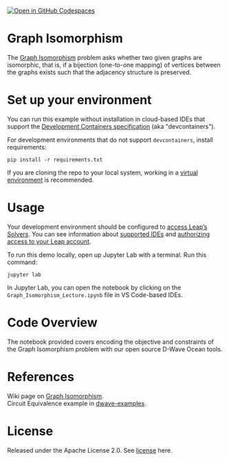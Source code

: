 [![Open in GitHub Codespaces](
  https://img.shields.io/badge/Open%20in%20GitHub%20Codespaces-333?logo=github)](
  https://codespaces.new/dwave-training/graph-isomorphism-example?quickstart=1)

# Graph Isomorphism
The [Graph Isomorphism](https://en.wikipedia.org/wiki/Graph_isomorphism) problem asks whether two given graphs
are isomorphic, that is, if a bijection (one-to-one mapping) of vertices between the graphs exists such that
the adjacency structure is preserved.

# Set up your environment
You can run this example without installation in cloud-based IDEs that support 
the [Development Containers specification](https://containers.dev/supporting)
(aka "devcontainers").

For development environments that do not support ``devcontainers``, install 
requirements:

    pip install -r requirements.txt

If you are cloning the repo to your local system, working in a 
[virtual environment](https://docs.python.org/3/library/venv.html) is 
recommended.

# Usage
Your development environment should be configured to 
[access Leap’s Solvers](https://docs.dwavequantum.com/en/latest/ocean/sapi_access_basic.html).
You can see information about [supported IDEs](https://docs.dwavequantum.com/en/latest/leap_sapi/dev_env.html) and [authorizing access to your Leap account](https://docs.dwavequantum.com/en/latest/ocean/leap_authorization.html#authorizing-access-to-the-leap-service).  

To run this demo locally, open up Jupyter Lab with a terminal.
Run this command:
```
jupyter lab
```

In Jupyter Lab, you can open the notebook by clicking on the 
``Graph_Isomorphism_Lecture.ipynb`` file in VS Code-based IDEs. 

# Code Overview
The notebook provided covers encoding the objective and constraints of the Graph Isomorphism problem
with our open source D-Wave Ocean tools.

# References
Wiki page on [Graph Isomorphism](https://en.wikipedia.org/wiki/Graph_isomorphism).\
Circuit Equivalence example in [dwave-examples](https://github.com/dwave-examples/circuit-equivalence).

# License
Released under the Apache License 2.0. See [license](LICENSE) here.
